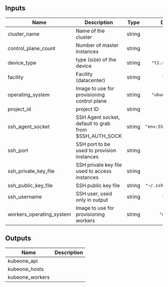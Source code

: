 ## Inputs

| Name | Description | Type | Default | Required |
|------|-------------|:----:|:-----:|:-----:|
| cluster\_name | Name of the cluster | string | n/a | yes |
| control\_plane\_count | Number of master instances | string | `"3"` | no |
| device\_type | type (size) of the device | string | `"t1.small.x86"` | no |
| facility | Facility (datacenter) | string | `"ams1"` | no |
| operating\_system | Image to use for provisioning control plane | string | `"ubuntu_18_04"` | no |
| project\_id | project ID | string | n/a | yes |
| ssh\_agent\_socket | SSH Agent socket, default to grab from $SSH_AUTH_SOCK | string | `"env:SSH_AUTH_SOCK"` | no |
| ssh\_port | SSH port to be used to provision instances | string | `"22"` | no |
| ssh\_private\_key\_file | SSH private key file used to access instances | string | `""` | no |
| ssh\_public\_key\_file | SSH public key file | string | `"~/.ssh/id_rsa.pub"` | no |
| ssh\_username | SSH user, used only in output | string | `"root"` | no |
| workers\_operating\_system | Image to use for provisioning workers | string | `"ubuntu"` | no |

## Outputs

| Name | Description |
|------|-------------|
| kubeone\_api |  |
| kubeone\_hosts |  |
| kubeone\_workers |  |

